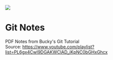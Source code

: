![](https://git-scm.com/images/logo@2x.png)

# Git Notes

PDF Notes from Bucky's Git Tutorial <br />
Source: https://www.youtube.com/playlist?list=PL6gx4Cwl9DGAKWClAD_iKpNC0bGHxGhcx

